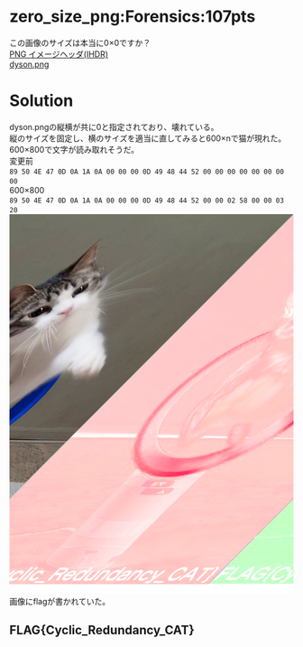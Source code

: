 # zero_size_png:Forensics:107pts
この画像のサイズは本当に0×0ですか？  
[PNG イメージヘッダ(IHDR)](https://www.setsuki.com/hsp/ext/chunk/IHDR.htm)  
[dyson.png](dyson.png)  

# Solution
dyson.pngの縦横が共に0と指定されており、壊れている。  
縦のサイズを固定し、横のサイズを適当に直してみると600×nで猫が現れた。  
600×800で文字が読み取れそうだ。  
変更前  
`89 50 4E 47 0D 0A 1A 0A 00 00 00 0D 49 48 44 52 00 00 00 00 00 00 00 00`  
600×800  
`89 50 4E 47 0D 0A 1A 0A 00 00 00 0D 49 48 44 52 00 00 02 58 00 00 03 20`  
![dyson_600_800.png](images/dyson_600_800.png)  
画像にflagが書かれていた。  

## FLAG{Cyclic_Redundancy_CAT}
